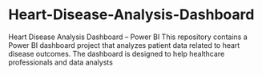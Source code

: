# Heart-Disease-Analysis-Dashboard
Heart Disease Analysis Dashboard – Power BI  This repository contains a Power BI dashboard project that analyzes patient data related to heart disease outcomes. The dashboard is designed to help healthcare professionals and data analysts

